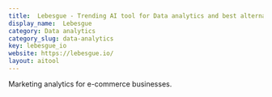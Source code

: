 ```yaml
---
title:  Lebesgue - Trending AI tool for Data analytics and best alternatives
display_name:  Lebesgue
category: Data analytics
category_slug: data-analytics
key: lebesgue_io
website: https://lebesgue.io/
layout: aitool
---
```


Marketing analytics for e-commerce businesses.
